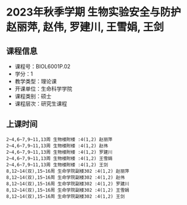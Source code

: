 # 2023年秋季学期 生物实验安全与防护 赵丽萍, 赵伟, 罗建川, 王雪娟, 王剑






## 课程信息

- 课程号：BIOL6001P.02
- 学分：1
- 教学类型：理论课
- 开课单位：生命科学学院
- 课程类别：硕士
- 课程层次：研究生课程

## 上课时间

```
2~4,6~7,9~11,13周 生物楼附楼 :4(1,2) 赵丽萍
2~4,6~7,9~11,13周 生物楼附楼 :4(1,2) 赵伟
2~4,6~7,9~11,13周 生物楼附楼 :4(1,2) 罗建川
2~4,6~7,9~11,13周 生物楼附楼 :4(1,2) 王雪娟
2~4,6~7,9~11,13周 生物楼附楼 :4(1,2) 王剑
8,12~14(双),15~16周 生命学院副楼302 :4(1,2) 赵丽萍
8,12~14(双),15~16周 生命学院副楼302 :4(1,2) 赵伟
8,12~14(双),15~16周 生命学院副楼302 :4(1,2) 罗建川
8,12~14(双),15~16周 生命学院副楼302 :4(1,2) 王雪娟
8,12~14(双),15~16周 生命学院副楼302 :4(1,2) 王剑
```


